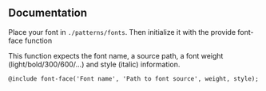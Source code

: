 ## Documentation

Place your font in `./patterns/fonts`. Then initialize it with the provide font-face function

This function expects the font name, a source path, a font weight (light/bold/300/600/...) and style (italic) information.

    @include font-face('Font name', 'Path to font source', weight, style);

